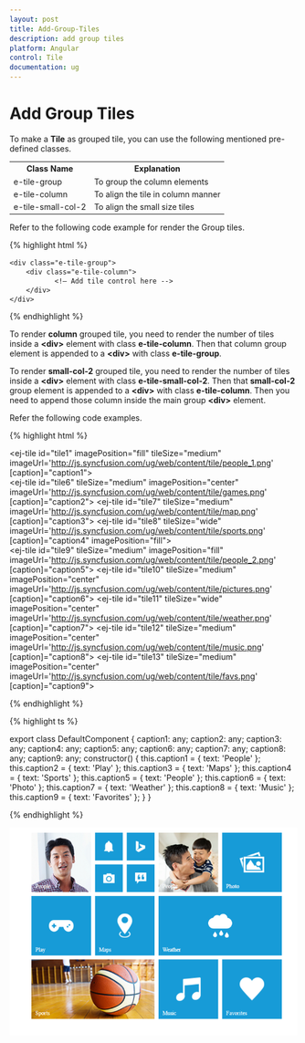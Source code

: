 ```yaml
---
layout: post
title: Add-Group-Tiles
description: add group tiles
platform: Angular
control: Tile
documentation: ug
---
```


# Add Group Tiles

To make a **Tile** as grouped tile, you can use the following mentioned pre-defined classes.

<table>
<tr>
<th>
Class Name</th><th>
Explanation</th></tr>
<tr>
<td>
e-tile-group</td><td>
To group the column elements</td></tr>
<tr>
<td>
e-tile-column</td><td>
To align the tile in column manner</td></tr>
<tr>
<td>
e-tile-small-col-2</td><td>
To align the small size tiles</td></tr>
</table>

Refer to the following code example for render the Group tiles.

{% highlight html %}

    <div class="e-tile-group">
        <div class="e-tile-column">
               <!— Add tile control here -->
        </div>
    </div>

{% endhighlight %}

To render **column** grouped tile, you need to render the number of tiles inside a **&lt;div&gt;** element with class **e-tile-column**. Then that column group element is appended to a **&lt;div&gt;** with class **e-tile-group**.     

To render **small-col-2** grouped tile, you need to render the number of tiles inside a **&lt;div&gt;** element with class **e-tile-small-col-2**. Then that **small-col-2** group element is appended to a **&lt;div&gt;** with class **e-tile-column**. Then you need to append those column inside the main group **&lt;div&gt;** element.                                                     

Refer the following code examples.

{% highlight html %}
    <div class="e-tile-group">
            <div class="e-tile-column">
                <ej-tile id="tile1" imagePosition="fill" tileSize="medium" imageUrl='http://js.syncfusion.com/ug/web/content/tile/people_1.png' [caption]="caption1">
                </ej-tile>
                <div class="e-tile-small-col-2">
                    <ej-tile id="tile2" imagePosition="center" tileSize="small" imageUrl='http://js.syncfusion.com/ug/web/content/tile/alerts.png'>
                    </ej-tile>
                    <ej-tile id="tile3" imagePosition="center" tileSize="small" imageUrl='http://js.syncfusion.com/ug/web/content/tile/bing.png'>
                    </ej-tile>
                    <ej-tile id="tile4" tileSize="small" imageUrl='http://js.syncfusion.com/ug/web/content/tile/camera.png'>
                    </ej-tile>
                    <ej-tile id="tile5" tileSize="small" imagePosition="center" imageUrl='http://js.syncfusion.com/ug/web/content/tile/messages.png'>
                    </ej-tile>
                </div>
                <ej-tile id="tile6" tileSize="medium" imagePosition="center" imageUrl='http://js.syncfusion.com/ug/web/content/tile/games.png' [caption]="caption2">
                </ej-tile>
                <ej-tile id="tile7" tileSize="medium" imageUrl='http://js.syncfusion.com/ug/web/content/tile/map.png' [caption]="caption3">
                </ej-tile>
                <ej-tile id="tile8" tileSize="wide" imageUrl='http://js.syncfusion.com/ug/web/content/tile/sports.png' [caption]="caption4" imagePosition="fill">
                </ej-tile>
            </div>
            <div class="e-tile-column">
                <ej-tile id="tile9" tileSize="medium" imagePosition="fill" imageUrl='http://js.syncfusion.com/ug/web/content/tile/people_2.png' [caption]="caption5">
                </ej-tile>
                <ej-tile id="tile10" tileSize="medium" imagePosition="center" imageUrl='http://js.syncfusion.com/ug/web/content/tile/pictures.png' [caption]="caption6">
                </ej-tile>
                <ej-tile id="tile11" tileSize="wide" imagePosition="center" imageUrl='http://js.syncfusion.com/ug/web/content/tile/weather.png' [caption]="caption7">
                </ej-tile>
                <ej-tile id="tile12" tileSize="medium" imagePosition="center" imageUrl='http://js.syncfusion.com/ug/web/content/tile/music.png' [caption]="caption8">
                </ej-tile>
                <ej-tile id="tile13" tileSize="medium" imagePosition="center" imageUrl='http://js.syncfusion.com/ug/web/content/tile/favs.png' [caption]="caption9">
                </ej-tile>
            </div>
        </div>

{% endhighlight %}

{% highlight ts %}

export class DefaultComponent {
  caption1: any;
  caption2: any;
  caption3: any;
  caption4: any;
  caption5: any;
  caption6: any;
  caption7: any;
  caption8: any;
  caption9: any;
  constructor() {
    this.caption1 = { text: 'People' };
    this.caption2 = { text: 'Play' };
    this.caption3 = { text: 'Maps' };
    this.caption4 = { text: 'Sports' };
    this.caption5 = { text: 'People' };
    this.caption6 = { text: 'Photo' };
    this.caption7 = { text: 'Weather' };
    this.caption8 = { text: 'Music' };
    this.caption9 = { text: 'Favorites' };
  }
}

{% endhighlight %}

![](Add-Group-Tiles_images/Add-Group-Tiles_img1.png)

